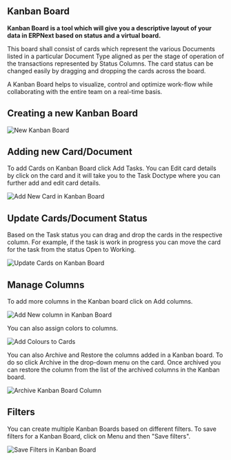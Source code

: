 ## Kanban Board

**Kanban Board is a tool which will give you a descriptive layout of your data in ERPNext based on status and a virtual board.**

This board shall consist of cards which represent the various Documents listed in a particular Document Type aligned as per the stage of operation of the transactions represented by Status Columns. The card status can be changed easily by dragging and dropping the cards across the board.

A Kanban Board helps to visualize, control and optimize work-flow while collaborating with the entire team on a real-time basis.

## Creating a new Kanban Board

![New Kanban Board](https://docs.erpnext.com/files/create-kanban-board.gif)

## Adding new Card/Document

To add Cards on Kanban Board click Add Tasks. You can Edit card details by click on the card and it will take you to the Task Doctype where you can further add and edit card details.

![Add New Card in Kanban Board](https://docs.erpnext.com/files/add-card-in-kanban-board.gif)

## Update Cards/Document Status

Based on the Task status you can drag and drop the cards in the respective column. For example, if the task is work in progress you can move the card for the task from the status Open to Working.

![Update Cards on Kanban Board](https://docs.erpnext.com/files/update-kanban-board.gif)

## Manage Columns

To add more columns in the Kanban board click on Add columns.

![Add New column in Kanban Board](https://docs.erpnext.com/files/add-column-in-kanban-board.gif)

You can also assign colors to columns.

![Add Colours to Cards](https://docs.erpnext.com/files/add-colour-in-kanban-board.gif)

You can also Archive and Restore the columns added in a Kanban board. To do so click Archive in the drop-down menu on the card. Once archived you can restore the column from the list of the archived columns in the Kanban board.

![Archive Kanban Board Column](https://docs.erpnext.com/files/archive-kanban-board-column.gif)

## Filters

You can create multiple Kanban Boards based on different filters. To save filters for a Kanban Board, click on Menu and then "Save filters".

![Save Filters in Kanban Board](https://docs.erpnext.com/files/filter-cards-in-kanban-board.gif)